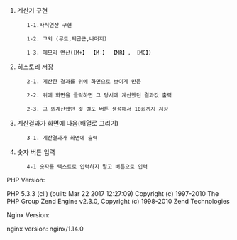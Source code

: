 1. 계산기 구현

          1-1.사칙연산 구현

          1-2. 그외 (루트,제곱근,나머지)

          1-3. 메모리 연산(【M+】 【M-】 【MR】, 【MC】)





2. 히스토리 저장

          2-1. 계산한 결과를 위에 화면으로 보이게 만듬

          2-2. 위에 화면을 클릭하면 그 당시에 계산했던 결과값 출력

          2-3. 그 외계산했던 것 별도 버튼 생성해서 10회까지 저장
  
  
  
  


3. 계산결과가 화면에 나옴(배열로 그리기)

          3-1. 계산결과가 화면에 출력






4. 숫자 버튼 입력

          4-1 숫자를 텍스트로 입력하지 말고 버튼으로 입력 
          
 
PHP Version:

PHP 5.3.3 (cli) (built: Mar 22 2017 12:27:09)
Copyright (c) 1997-2010 The PHP Group
Zend Engine v2.3.0, Copyright (c) 1998-2010 Zend Technologies


Nginx Version:

nginx version: nginx/1.14.0
